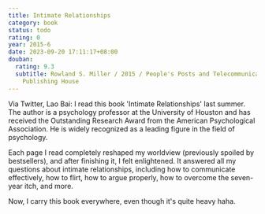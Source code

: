 ```yaml
---
title: Intimate Relationships
category: book
status: todo
rating: 0
year: 2015-6
date: 2023-09-20 17:11:17+08:00
douban:
  rating: 9.3
  subtitle: Rowland S. Miller / 2015 / People's Posts and Telecommunications
    Publishing House
---
```


Via Twitter, Lao Bai: I read this book 'Intimate Relationships' last summer. The author is a psychology professor at the University of Houston and has received the Outstanding Research Award from the American Psychological Association. He is widely recognized as a leading figure in the field of psychology.

Each page I read completely reshaped my worldview (previously spoiled by bestsellers), and after finishing it, I felt enlightened. It answered all my questions about intimate relationships, including how to communicate effectively, how to flirt, how to argue properly, how to overcome the seven-year itch, and more.

Now, I carry this book everywhere, even though it's quite heavy haha.
